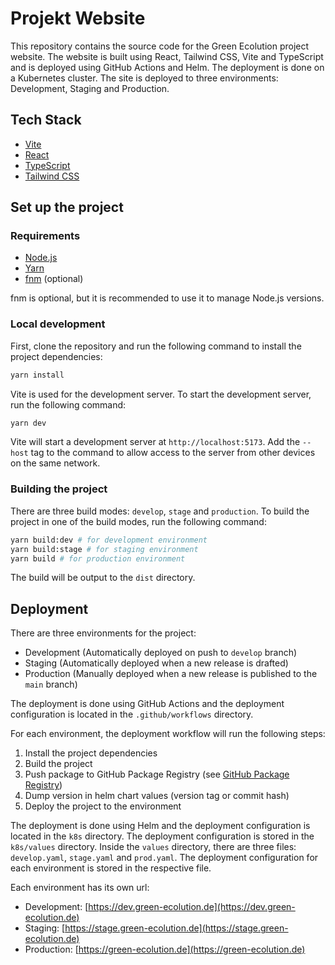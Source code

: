 # Projekt Website

This repository contains the source code for the Green Ecolution project website. The website is built using React, Tailwind CSS, Vite and TypeScript and is deployed using GitHub Actions and Helm. The deployment is done on a Kubernetes cluster. The site is deployed to three environments: Development, Staging and Production.

## Tech Stack

- [Vite](https://vitejs.dev/)
- [React](https://reactjs.org/)
- [TypeScript](https://www.typescriptlang.org/)
- [Tailwind CSS](https://tailwindcss.com/)

## Set up the project

### Requirements

- [Node.js](https://nodejs.org/en)
- [Yarn](https://yarnpkg.com/)
- [fnm](https://github.com/Schniz/fnm) (optional)

fnm is optional, but it is recommended to use it to manage Node.js versions.

### Local development

First, clone the repository and run the following command to install the project dependencies:

```bash
yarn install
```

Vite is used for the development server. To start the development server, run the following command:

```bash
yarn dev
```

Vite will start a development server at `http://localhost:5173`. Add the `--host` tag to the command to allow access to the server from other devices on the same network.

### Building the project

There are three build modes: `develop`, `stage` and `production`. To build the project in one of the build modes, run the following command:

```bash
yarn build:dev # for development environment
yarn build:stage # for staging environment
yarn build # for production environment
```

The build will be output to the `dist` directory.

## Deployment

There are three environments for the project:

- Development (Automatically deployed on push to `develop` branch)
- Staging (Automatically deployed when a new release is drafted)
- Production (Manually deployed when a new release is published to the `main` branch)

The deployment is done using GitHub Actions and the deployment configuration is located in the `.github/workflows` directory.

For each environment, the deployment workflow will run the following steps:

1. Install the project dependencies
2. Build the project
3. Push package to GitHub Package Registry (see [GitHub Package Registry](https://github.com/orgs/SmartCityFlensburg/packages?repo_name=project-website))
4. Dump version in helm chart values (version tag or commit hash)
5. Deploy the project to the environment

The deployment is done using Helm and the deployment configuration is located in the `k8s` directory. The deployment configuration is stored in the `k8s/values` directory. Inside the `values` directory, there are three files: `develop.yaml`, `stage.yaml` and `prod.yaml`. The deployment configuration for each environment is stored in the respective file.

Each environment has its own url:

- Development: [https://dev.green-ecolution.de](https://dev.green-ecolution.de)
- Staging: [https://stage.green-ecolution.de](https://stage.green-ecolution.de)
- Production: [https://green-ecolution.de](https://green-ecolution.de)

